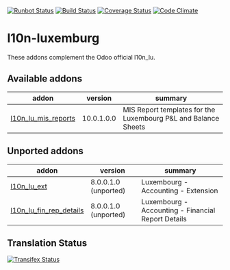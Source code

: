 [![Runbot Status](https://runbot.odoo-community.org/runbot/badge/flat/123/10.0.svg)](https://runbot.odoo-community.org/runbot/repo/github-com-oca-l10n-luxemburg-123)
[![Build Status](https://travis-ci.org/OCA/l10n-luxemburg.svg?branch=10.0)](https://travis-ci.org/OCA/l10n-luxemburg)
[![Coverage Status](https://coveralls.io/repos/OCA/l10n-luxemburg/badge.svg?branch=10.0)](https://coveralls.io/r/OCA/l10n-luxemburg?branch=10.0)
[![Code Climate](https://codeclimate.com/github/OCA/l10n-luxemburg/badges/gpa.svg)](https://codeclimate.com/github/OCA/l10n-luxemburg)

l10n-luxemburg
==============

These addons complement the Odoo official l10n_lu.


[//]: # (addons)

Available addons
----------------
addon | version | summary
--- | --- | ---
[l10n_lu_mis_reports](l10n_lu_mis_reports/) | 10.0.1.0.0 | MIS Report templates for the Luxembourg P&L and Balance Sheets


Unported addons
---------------
addon | version | summary
--- | --- | ---
[l10n_lu_ext](l10n_lu_ext/) | 8.0.0.1.0 (unported) | Luxembourg - Accounting - Extension
[l10n_lu_fin_rep_details](l10n_lu_fin_rep_details/) | 8.0.0.1.0 (unported) | Luxembourg - Accounting - Financial Report Details

[//]: # (end addons)

Translation Status
------------------
[![Transifex Status](https://www.transifex.com/projects/p/OCA-l10n-luxemburg-10-0/chart/image_png)](https://www.transifex.com/projects/p/OCA-l10n-luxemburg-10-0)
